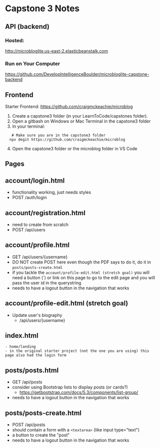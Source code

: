 # Capstone 3 Notes

## API (backend)

### Hosted:

http://microbloglite.us-east-2.elasticbeanstalk.com

### Run on Your Computer

https://github.com/DevelopIntelligenceBoulder/microbloglite-capstone-backend

## Frontend

Starter Frontend:
https://github.com/craigmckeachie/microblog

1. Create a capstone3 folder (in your LearnToCode/capstones folder).
2. Open a gitbash on Windows or Mac Terminal in the capstone3 folder
3. In your terminal:

```
   # Make sure you are in the capstone3 folder
  npx degit https://github.com/craigmckeachie/microblog
```

4. Open the capstone3 folder or the microblog folder in VS Code

## Pages

## account/login.html

- functionality working, just needs styles
- POST /auth/login

## account/registration.html

- need to create from scratch
- POST /api/users

## account/profile.html

- GET /api/users/{username}
- DO NOT create POST here even though the PDF says to do it, do it in `posts/posts-create.html`
- if you tackle the `account/profile-edit.html (stretch goal)` you will need a button (`<a class="btn btn-primary">) or link on this page to go to the edit page and you will pass the user id in the querystring
- needs to have a logout button in the navigation that works

## account/profile-edit.html (stretch goal)

- Update user's biography
  - /api/users/{username}

## index.html

    - home/landing
    - in the original starter project (not the one you are using) this page also had the login form

## posts/posts.html

- GET /api/posts
- consider using Bootstrap lists to display posts (or cards?)
  - https://getbootstrap.com/docs/5.3/components/list-group/
- needs to have a logout button in the navigation that works

## posts/posts-create.html

- POST /api/posts
- should contain a form with a `<textarea>` (like input type="text")
- a button to create the "post"
- needs to have a logout button in the navigation that works
